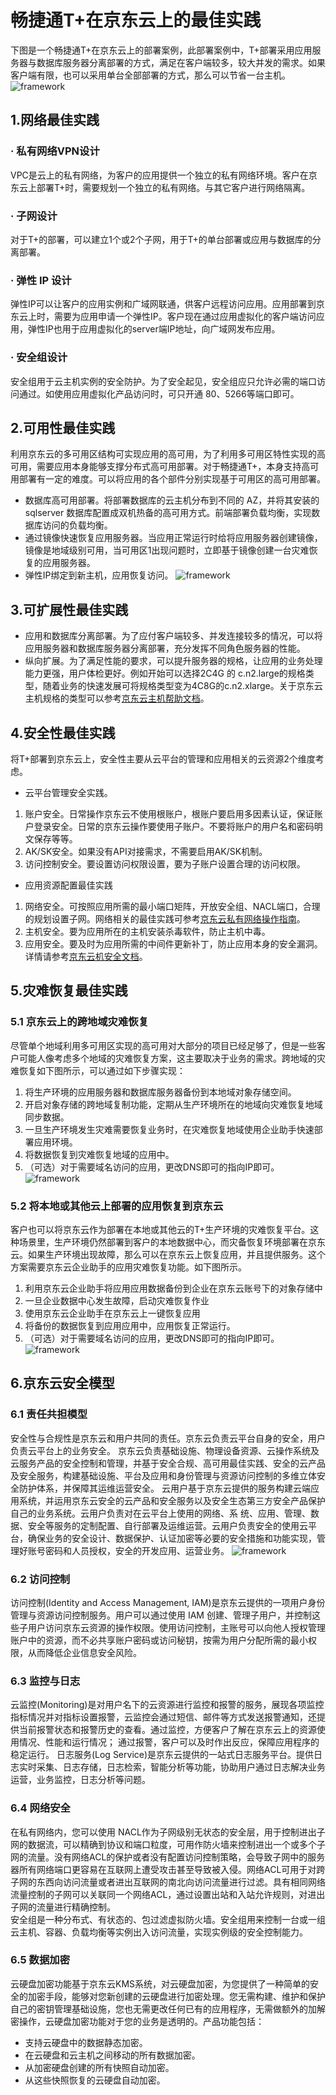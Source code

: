 # 畅捷通T+在京东云上的最佳实践
下图是一个畅捷通T+在京东云上的部署案例，此部署案例中，T+部署采用应用服务器与数据库服务器分离部署的方式，满足在客户端较多，较大并发的需求。如果客户端有限，也可以采用单台全部部署的方式，那么可以节省一台主机。
![framework](../../../../image/JDCloud-WhitePaper/JDCloud-WhitePaper-Best-Practice-with-Chanjet-Tplus/6f783991a9ac3c0b94f85406b377e76b20190731151307828-12.png)
## 1.网络最佳实践
### · 私有网络VPN设计
VPC是云上的私有网络，为客户的应用提供一个独立的私有网络环境。客户在京东云上部署T+时，需要规划一个独立的私有网络。与其它客户进行网络隔离。
### · 子网设计
对于T+的部署，可以建立1个或2个子网，用于T+的单台部署或应用与数据库的分离部署。 
### · 弹性 IP 设计
弹性IP可以让客户的应用实例和广域网联通，供客户远程访问应用。应用部署到京东云上时，需要为应用申请一个弹性IP。客户现在通过应用虚拟化的客户端访问应用，弹性IP也用于应用虚拟化的server端IP地址，向广域网发布应用。 
### · 安全组设计
安全组用于云主机实例的安全防护。为了安全起见，安全组应只允许必需的端口访问通过。如使用应用虚拟化产品访问时，可只开通 80、5266等端口即可。 
## 2.可用性最佳实践 
利用京东云的多可用区结构可实现应用的高可用，为了利用多可用区特性实现的高可用，需要应用本身能够支撑分布式高可用部署。对于畅捷通T+，本身支持高可用部署有一定的难度。可以将应用的各个部件分别实现基于可用区的高可用部署。 
- 数据库高可用部署。将部署数据库的云主机分布到不同的 AZ，并将其安装的 sqlserver 数据库配置成双机热备的高可用方式。前端部署负载均衡，实现数据库访问的负载均衡。
- 通过镜像快速恢复应用服务器。当应用正常运行时给将应用服务器创建镜像，镜像是地域级别可用，当可用区1出现问题时，立即基于镜像创建一台灾难恢复的应用服务器。
- 弹性IP绑定到新主机，应用恢复访问。 
![framework](../../../../image/JDCloud-WhitePaper/JDCloud-WhitePaper-Best-Practice-with-Chanjet-Tplus/6f783991a9ac3c0b94f85406b377e76b20190731151307828-13.png)
## 3.可扩展性最佳实践  
- 应用和数据库分离部署。为了应付客户端较多、并发连接较多的情况，可以将应用服务器和数据库服务器分离部署，充分发挥不同角色服务器的性能。 
- 纵向扩展。为了满足性能的要求，可以提升服务器的规格，让应用的业务处理能力更强，用户体检更好。例如开始可以选择2C4G 的 c.n2.large的规格类型，随着业务的快速发展可将规格类型变为4C8G的c.n2.xlarge。关于京东云主机规格的类型可以参考[京东云主机帮助文档](https://docs.jdcloud.com/cn/virtual-machines/instance-type-family)。
## 4.安全性最佳实践 
将T+部署到京东云上，安全性主要从云平台的管理和应用相关的云资源2个维度考虑。
- 云平台管理安全实践。 
1. 账户安全。日常操作京东云不使用根账户，根账户要启用多因素认证，保证账户登录安全。日常的京东云操作要使用子账户。不要将账户的用户名和密码明文保存等等。 
2. AK/SK安全。如果没有API对接需求，不需要启用AK/SK机制。 
3. 访问控制安全。要设置访问权限设置，要为子账户设置合理的访问权限。 
- 应用资源配置最佳实践 
1. 网络安全。可按照应用所需的最小端口矩阵，开放安全组、NACL端口，合理的规划设置子网。网络相关的最佳实践可参考[京东云私有网络操作指南](https://docs.jdcloud.com/cn/virtual-private-cloud/security-group-configuration)。 
2. 主机安全。要为应用所在的主机安装杀毒软件，防止主机中毒。 
3. 应用安全。要及时为应用所需的中间件更新补丁，防止应用本身的安全漏洞。详情请参考[京东云机安全文档](https://docs.jdcloud.com/cn/endpoint-security/product-overview)。 
## 5.灾难恢复最佳实践 
### 5.1 京东云上的跨地域灾难恢复 
尽管单个地域利用多可用区实现的高可用对大部分的项目已经足够了，但是一些客户可能人像考虑多个地域的灾难恢复方案，这主要取决于业务的需求。跨地域的灾难恢复如下图所示，可以通过如下步骤实现： 
1. 将生产环境的应用服务器和数据库服务器备份到本地域对象存储空间。 
2. 开启对象存储的跨地域复制功能，定期从生产环境所在的地域向灾难恢复地域同步数据。
3. 一旦生产环境发生灾难需要恢复业务时，在灾难恢复地域使用企业助手快速部署应用环境。 
4. 将数据恢复到灾难恢复地域的应用中。 
5. （可选）对于需要域名访问的应用，更改DNS即可的指向IP即可。 
![framework](../../../../image/JDCloud-WhitePaper/JDCloud-WhitePaper-Best-Practice-with-Chanjet-Tplus/6f783991a9ac3c0b94f85406b377e76b20190731151307828-14.png)
### 5.2 将本地或其他云上部署的应用恢复到京东云 
客户也可以将京东云作为部署在本地或其他云的T+生产环境的灾难恢复平台。这种场景里，生产环境仍然部署到客户的本地数据中心，而灾备恢复环境部署在京东云。如果生产环境出现故障，那么可以在京东云上恢复应用，并且提供服务。这个方案需要京东云企业助手的应用灾难恢复功能。如下图所示。 
1. 利用京东云企业助手将应用应用数据备份到企业在京东云账号下的对象存储中 
2. 一旦企业数据中心发生故障，启动灾难恢复作业 
3. 使用京东云企业助手在京东云上一键恢复应用 
4. 将备份的数据恢复到应用应用中，应用恢复正常运行。 
5. （可选）对于需要域名访问的应用，更改DNS即可的指向IP即可。 
![framework](../../../../image/JDCloud-WhitePaper/JDCloud-WhitePaper-Best-Practice-with-Chanjet-Tplus/6f783991a9ac3c0b94f85406b377e76b20190731151307828-15.png)
## 6.京东云安全模型 
### 6.1 责任共担模型 
安全性与合规性是京东云和用户共同的责任。京东云负责云平台自身的安全，用户负责云平台上的业务安全。 
京东云负责基础设施、物理设备资源、云操作系统及云服务产品的安全控制和管理，并基于安全合规、高可用最佳实践、安全的云产品及安全服务，构建基础设施、平台及应用和身份管理与资源访问控制的多维立体安全防护体系，并保障其运维运营安全。 
云用户基于京东云提供的服务构建云端应用系统，并运用京东云安全的云产品和安全服务以及安全生态第三方安全产品保护自己的业务系统。云用户负责对在云平台上使用的网络、系 统、应用、管理、数据、安全等服务的定制配置、自行部署及运维运营。云用户负责安全的使用云平台，确保业务的安全设计、数据保护、认证加密等必要的安全措施和功能实现，管理好账号密码和人员授权，安全的开发应用、运营业务。 
![framework](../../../../image/JDCloud-WhitePaper/JDCloud-WhitePaper-Best-Practice-with-Chanjet-Tplus/6f783991a9ac3c0b94f85406b377e76b20190731151307828-16.png)
### 6.2 访问控制 
访问控制(Identity and Access Management, IAM)是京东云提供的一项用户身份管理与资源访问控制服务。用户可以通过使用 IAM 创建、管理子用户，并控制这些子用户访问京东云资源的操作权限。使用访问控制，主账号可以向他人授权管理账户中的资源，而不必共享账户密码或访问秘钥，按需为用户分配所需的最小权限，从而降低企业信息安全风险。 
### 6.3 监控与日志 
云监控(Monitoring)是对用户名下的云资源进行监控和报警的服务，展现各项监控指标情况并对指标设置报警，云监控会通过短信、邮件等方式发送报警通知，还提供当前报警状态和报警历史的查看。通过监控，方便客户了解在京东云上的资源使用情况、性能和运行情况； 通过报警，客户可以及时作出反应，保障应用程序的稳定运行。
日志服务(Log Service)是京东云提供的一站式日志服务平台。提供日志实时采集、日志存储，日志检索，智能分析等功能，协助用户通过日志解决业务运营，业务监控，日志分析等问题。
### 6.4 网络安全 
在私有网络内，您可以使用 NACL作为子网级别无状态的安全层，用于控制进出子网的数据流，可以精确到协议和端口粒度，可用作防火墙来控制进出一个或多个子网的流量。没有网络ACL的保护或者没有配置访问控制策略，会导致子网中的服务器所有网络端口更容易在互联网上遭受攻击甚至导致被入侵。网络ACL可用于对跨子网的东西向访问流量或者进出互联网的南北向访问流量进行过滤。具有相同网络流量控制的子网可以关联同一个网络ACL，通过设置出站和入站允许规则，对进出子网的流量进行精确控制。  
安全组是一种分布式、有状态的、包过滤虚拟防火墙。安全组用来控制一台或一组云主机、容器、负载均衡等实例出入访问流量，实现实例级的安全控制能力。 
### 6.5 数据加密 
云硬盘加密功能基于京东云KMS系统，对云硬盘加密，为您提供了一种简单的安全的加密手段，能够对您新创建的云硬盘进行加密处理。您无需构建、维护和保护自己的密钥管理基础设施，您也无需更改任何已有的应用程序，无需做额外的加解密操作，云硬盘加密功能对于您的业务是透明的。产品功能包括： 
- 支持云硬盘中的数据静态加密。 
- 在云硬盘和云主机之间移动的所有数据加密。 
- 从加密硬盘创建的所有快照自动加密。 
- 从这些快照恢复的云硬盘自动加密。 
